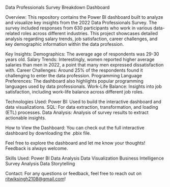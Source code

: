 Data Professionals Survey Breakdown Dashboard

Overview:
This repository contains the Power BI dashboard built to analyze and visualize key insights from the 2022 Data Professionals Survey. The survey included responses from 630 participants who work in various data-related roles across different industries. This project showcases detailed analysis regarding salary trends, job satisfaction, career challenges, and key demographic information within the data profession.

Key Insights:
Demographics: The average age of respondents was 29-30 years old.
Salary Trends: Interestingly, women reported higher average salaries than men in 2022, a point that many men expressed dissatisfaction with.
Career Challenges: Around 25% of the respondents found it challenging to enter the data profession.
Programming Language Preferences: The dashboard also highlights popular programming languages used by data professionals.
Work-Life Balance: Insights into job satisfaction, including work-life balance across different job roles.

Technologies Used:
Power BI: Used to build the interactive dashboard and data visualizations.
SQL: For data extraction, transformation, and loading (ETL) processes.
Data Analysis: Analysis of survey results to extract actionable insights.

How to View the Dashboard:
You can check out the full interactive dashboard by downloading the .pbix file.

Feel free to explore the dashboard and let me know your thoughts! Feedback is always welcome.

Skills Used:
Power BI
Data Analysis
Data Visualization
Business Intelligence
Survey Analysis
Data Storytelling

Contact:
For any questions or feedback, feel free to reach out on ritwiksingh2108@gmail.com!
